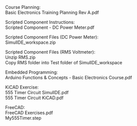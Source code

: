 Course Planning:  
Basic Electronics Training Planning Rev A.pdf

Scripted Component Instructions:  
Scripted Component - DC Power Meter.pdf

Scripted Component Files (DC Power Meter):  
SimulIDE_workspace.zip

Scripted Component Files (RMS Voltmeter):  
Unzip RMS.zip  
Copy RMS folder into Test folder of SimulIDE_workspace  

Embedded Programming:  
Arduino Functions & Concepts - Basic Electronics Course.pdf   

KiCAD Exercise:  
555 Timer Circuit SimulIDE.pdf  
555 Timer Circuit KiCAD.pdf  

FreeCAD:  
FreeCAD Exercises.pdf  
My555Timer.step   



